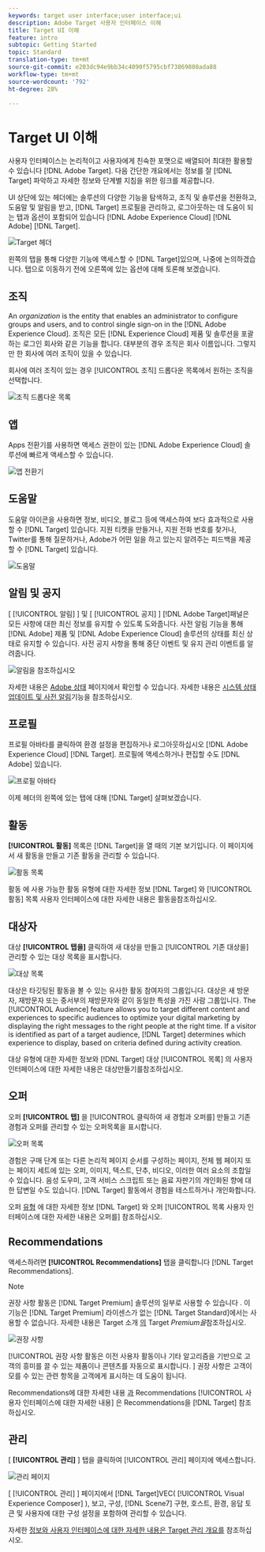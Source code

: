 ```yaml
---
keywords: target user interface;user interface;ui
description: Adobe Target 사용자 인터페이스 이해
title: Target UI 이해
feature: intro
subtopic: Getting Started
topic: Standard
translation-type: tm+mt
source-git-commit: e203dc94e9bb34c4090f5795cbf73869808ada88
workflow-type: tm+mt
source-wordcount: '792'
ht-degree: 28%

---
```



# Target UI 이해

사용자 인터페이스는 논리적이고 사용자에게 친숙한 포맷으로 배열되어 최대한 활용할 수 있습니다 [!DNL Adobe Target]. 다음 간단한 개요에서는 정보를 잘 [!DNL Target] 파악하고 자세한 정보와 단계별 지침을 위한 링크를 제공합니다.

UI 상단에 있는 헤더에는 솔루션의 다양한 기능을 탐색하고, 조직 및 솔루션을 전환하고, 도움말 및 알림을 받고, [!DNL Target] 프로필을 관리하고, 로그아웃하는 데 도움이 되는 탭과 옵션이 포함되어 있습니다 [!DNL Adobe Experience Cloud] [!DNL Adobe] [!DNL Target].

![Target 헤더](/help/c-intro/assets/target-header.png)

왼쪽의 탭을 통해 다양한 기능에 액세스할 수 [!DNL Target]있으며, 나중에 논의하겠습니다. 탭으로 이동하기 전에 오른쪽에 있는 옵션에 대해 토론해 보겠습니다.

## 조직

An *organization* is the entity that enables an administrator to configure groups and users, and to control single sign-on in the [!DNL Adobe Experience Cloud]. 조직은 모든 [!DNL Experience Cloud] 제품 및 솔루션을 포괄하는 로그인 회사와 같은 기능을 합니다. 대부분의 경우 조직은 회사 이름입니다. 그렇지만 한 회사에 여러 조직이 있을 수 있습니다.

회사에 여러 조직이 있는 경우 [!UICONTROL 조직] 드롭다운 목록에서 원하는 조직을 선택합니다.

![조직 드롭다운 목록](/help/c-intro/assets/organizations.png)

## 앱

Apps 전환기를 사용하면 액세스 권한이 있는 [!DNL Adobe Experience Cloud] 솔루션에 빠르게 액세스할 수 있습니다.

![앱 전환기](/help/c-intro/assets/apps.png)

## 도움말

도움말 아이콘을 사용하면 정보, 비디오, 블로그 등에 액세스하여 보다 효과적으로 사용할 수 [!DNL Target] 있습니다. 지원 티켓을 만들거나, 지원 전화 번호를 찾거나, Twitter를 통해 질문하거나, Adobe가 어떤 일을 하고 있는지 알려주는 피드백을 제공할 수 [!DNL Target] 있습니다.

![도움말](/help/c-intro/assets/help.png)

## 알림 및 공지

[ [!UICONTROL 알림] ] 및 [ [!UICONTROL 공지] ] [!DNL Adobe Target]패널은 모든 사항에 대한 최신 정보를 유지할 수 있도록 도와줍니다. 사전 알림 기능을 통해 [!DNL Adobe] 제품 및 [!DNL Adobe Experience Cloud] 솔루션의 상태를 최신 상태로 유지할 수 있습니다. 사전 공지 사항을 통해 중단 이벤트 및 유지 관리 이벤트를 알려줍니다.

![알림](/help/c-intro/assets/notifications.png)을 참조하십시오

자세한 내용은 [Adobe 상태](https://status.adobe.com/) 페이지에서 확인할 수 있습니다. 자세한 내용은 [시스템 상태 업데이트 및 사전 알림](/help/c-intro/assets/notifications.png)기능을 참조하십시오.

## 프로필

프로필 아바타를 클릭하여 환경 설정을 편집하거나 로그아웃하십시오 [!DNL Adobe Experience Cloud] [!DNL Target]. 프로필에 액세스하거나 편집할 수도 [!DNL Adobe] 있습니다.

![프로필 아바타](/help/c-intro/assets/change-language.png)

이제 헤더의 왼쪽에 있는 탭에 대해 [!DNL Target] 살펴보겠습니다.

## 활동

**[!UICONTROL 활동]** 목록은 [!DNL Target]을 열 때의 기본 보기입니다. 이 페이지에서 새 활동을 만들고 기존 활동을 관리할 수 있습니다.

![활동 목록](/help/c-intro/assets/activities-list.png)

활동 [](/help/c-activities/activities.md) 에 사용 가능한 활동 유형에 대한 자세한 정보 [!DNL Target] 와 [!UICONTROL 활동] 목록 사용자 인터페이스에 대한 자세한 내용은 활동을참조하십시오.

## 대상자

대상 **[!UICONTROL 탭을]** 클릭하여 새 대상을 만들고 [!UICONTROL 기존 대상을] 관리할 수 있는 대상 목록을 표시합니다.

![대상 목록](/help/c-intro/assets/audience-list.png)

대상은 타깃팅된 활동을 볼 수 있는 유사한 활동 참여자의 그룹입니다. 대상은 새 방문자, 재방문자 또는 중서부의 재방문자와 같이 동일한 특성을 가진 사람 그룹입니다. The [!UICONTROL Audience] feature allows you to target different content and experiences to specific audiences to optimize your digital marketing by displaying the right messages to the right people at the right time. If a visitor is identified as part of a target audience, [!DNL Target] determines which experience to display, based on criteria defined during activity creation.

대상 [](/help/c-target/c-audiences/create-audience.md) 유형에 대한 자세한 정보와 [!DNL Target] 대상 [!UICONTROL 목록] 의 사용자 인터페이스에 대한 자세한 내용은 대상만들기를참조하십시오.

## 오퍼

오퍼 **[!UICONTROL 탭]** 을 [!UICONTROL 클릭하여 새 경험과 오퍼를] 만들고 기존 경험과 오퍼를 관리할 수 있는 오퍼목록을 표시합니다.

![오퍼 목록](/help/c-intro/assets/offers.png)

경험은 구매 단계 또는 다른 논리적 페이지 순서를 구성하는 페이지, 전체 웹 페이지 또는 페이지 세트에 있는 오퍼, 이미지, 텍스트, 단추, 비디오, 이러한 여러 요소의 조합일 수 있습니다. 음성 도우미, 고객 서비스 스크립트 또는 음료 자판기의 개인화된 향에 대한 답변일 수도 있습니다. [!DNL Target] 활동에서 경험을 테스트하거나 개인화합니다.

오퍼 [유형](/help/c-experiences/c-manage-content/manage-content.md) 에 대한 자세한 정보 [!DNL Target] 와 오퍼 [!UICONTROL 목록 사용자 인터페이스에 대한 자세한 내용은 오퍼를] 참조하십시오.

## Recommendations

액세스하려면 **[!UICONTROL Recommendations]** 탭을 클릭합니다 [!DNL Target Recommendations].

>[!NOTE]
>
>권장 사항 활동은 [!DNL Target Premium] 솔루션의 일부로 사용할 수 있습니다 . 이 기능은 [!DNL Target Premium] 라이센스가 없는 [!DNL Target Standard]에서는 사용할 수 없습니다. 자세한 내용은 Target 소개 [의](/help/c-intro/intro.md#premium) Target *Premium을*&#x200B;참조하십시오.

![권장 사항](/help/c-intro/assets/recommendations.png)

[!UICONTROL 권장 사항 활동은 이전 사용자 활동이나 기타 알고리즘을 기반으로 고객의 흥미를 끌 수 있는 제품이나 콘텐츠를 자동으로 표시합니다. ] 권장 사항은 고객이 모를 수 있는 관련 항목을 고객에게 표시하는 데 도움이 됩니다.

Recommendations에 대한 자세한 내용 [과](/help/c-recommendations/recommendations.md) Recommendations [!UICONTROL 사용자 인터페이스에 대한 자세한 내용] 은 Recommendations을 [!DNL Target]  참조하십시오.

## 관리

[ **[!UICONTROL 관리]** ] 탭을 클릭하여 [!UICONTROL 관리] 페이지에 액세스합니다.

![관리 페이지](/help/c-intro/assets/administration.png)

[ [!UICONTROL 관리] ] 페이지에서 [!DNL Target]VEC( [!UICONTROL Visual Experience Composer] ), 보고, 구성, [!DNL Scene7] 구현, 호스트, 환경, 응답 토큰 및 사용자에 대한 구성 설정을 포함하여 관리할 수 있습니다.

자세한 [정보와 사용자 인터페이스에 대한 자세한 내용은 Target 관리 개요를](/help/administrating-target/administrating-target.md) 참조하십시오.
